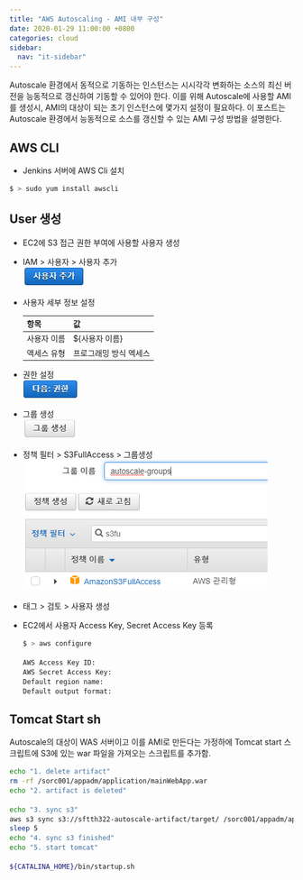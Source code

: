 ```yaml
---
title: "AWS Autoscaling - AMI 내부 구성"
date: 2020-01-29 11:00:00 +0800
categories: cloud
sidebar:
  nav: "it-sidebar"
---
```


Autoscale 환경에서 동적으로 기동하는 인스턴스는 시시각각 변화하는 소스의 최신 버전을 능동적으로 갱신하여 기동할 수 있어야 한다. 이를 위해 Autoscale에 사용할 AMI를 생성시, AMI의 대상이 되는 초기 인스턴스에 몇가지 설정이 필요하다. 이 포스트는 Autoscale 환경에서 능동적으로 소스를 갱신할 수 있는 AMI 구성 방법을 설명한다.

## AWS CLI
- Jenkins 서버에 AWS Cli 설치
```sh
$ > sudo yum install awscli
```
## User 생성
- EC2에 S3 접근 권한 부여에 사용할 사용자 생성
- IAM > 사용자 > 사용자 추가 <br>
![IAM](/assets/images/autoscaling301.png)
- 사용자 세부 정보 설정

  | 항목 | 값 |
  | --- | --- |
  | 사용자 이름 | ${사용자 이름} |
  | 액세스 유형 | 프로그래밍 방식 엑세스 |

- 권한 설정 <br>
![IAM](/assets/images/autoscaling302.png)

- 그룹 생성 <br>
![IAM](/assets/images/autoscaling303.png)

- 정책 필터 > S3FullAccess > 그룹생성
![IAM](/assets/images/autoscaling304.png)

- 태그 > 검토 > 사용자 생성

- EC2에서 사용자 Access Key, Secret Access Key 등록
  ```sh
  $ > aws configure

  AWS Access Key ID: 
  AWS Secret Access Key:
  Default region name: 
  Default output format:
  ```
## Tomcat Start sh
Autoscale의 대상이 WAS 서버이고 이를 AMI로 만든다는 가정하에 Tomcat start 스크립트에 S3에 있는 war 파일을 가져오는 스크립트를 추가함.
```sh
echo "1. delete artifact"
rm -rf /sorc001/appadm/application/mainWebApp.war
echo "2. artifact is deleted"

echo "3. sync s3"
aws s3 sync s3://sftth322-autoscale-artifact/target/ /sorc001/appadm/application
sleep 5
echo "4. sync s3 finished"
echo "5. start tomcat"

${CATALINA_HOME}/bin/startup.sh
```